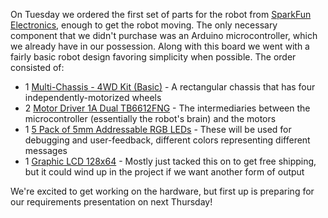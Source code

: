 <!-- 
.. title: Ordering Robot Parts
.. slug: ordering-robot-parts
.. date: 2014-10-23 16:40:58 UTC-07:00
.. tags: emotiv,sdk,faculty meeting,robot,requirements,linux,robot parts,nikola
.. link: 
.. description: 
.. type: text
-->

On Tuesday we ordered the first set of parts for the robot from [SparkFun Electronics](https://www.sparkfun.com/), enough to get the robot moving. The only necessary component that we didn't purchase was an Arduino microcontroller, which we already have in our possession. Along with this board we went with a fairly basic robot design favoring simplicity when possible. The order consisted of:
* 1 [Multi-Chassis - 4WD Kit (Basic)](https://www.sparkfun.com/products/12089) - A rectangular chassis that has four independently-motorized wheels
* 2 [Motor Driver 1A Dual TB6612FNG](https://www.sparkfun.com/products/9457) - The intermediaries between the microcontroller (essentially the robot's brain) and the motors
* 1 [5 Pack of 5mm Addressable RGB LEDs](https://www.sparkfun.com/products/12999) - These will be used for debugging and user-feedback, different colors representing different messages
* 1 [Graphic LCD 128x64](https://www.sparkfun.com/products/710) - Mostly just tacked this on to get free shipping, but it could wind up in the project if we want another form of output

We're excited to get working on the hardware, but first up is preparing for our requirements presentation on next Thursday!